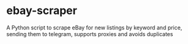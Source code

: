 # ebay-scraper
A Python script to scrape eBay for new listings by keyword and price, sending them to telegram, supports proxies and avoids duplicates
